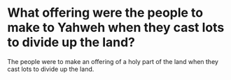# What offering were the people to make to Yahweh when they cast lots to divide up the land?

The people were to make an offering of a holy part of the land when they cast lots to divide up the land.
